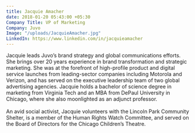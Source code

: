 ```yaml
---
title: Jacquie Amacher
date: 2018-01-20 05:43:00 +05:30
Company Title: VP of Marketing
Company: Juvo
Image: "/uploads/JacquieAmacher.jpg"
LinkedIn: https://www.linkedin.com/in/jacquieamacher
---
```


Jacquie leads Juvo’s brand strategy and global communications efforts. She brings over 20 years experience in brand transformation and strategic marketing. She was at the forefront of high-profile product and digital service launches from leading-sector companies including Motorola and Verizon, and has served on the executive leadership team of two global advertising agencies. Jacquie holds a bachelor of science degree in marketing from Virginia Tech and an MBA from DePaul University in Chicago, where she also moonlighted as an adjunct professor.\
\
An avid social activist, Jacquie volunteers with the Lincoln Park Community Shelter, is a member of the Human Rights Watch Committee, and served on the Board of Directors for the Chicago Children’s Theatre.